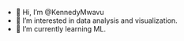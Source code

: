 - 👋 Hi, I’m @KennedyMwavu
- 👀 I’m interested in data analysis and visualization.
- 🌱 I’m currently learning ML.

<!---
KennedyMwavu/KennedyMwavu is a ✨ special ✨ repository because its `README.md` (this file) appears on your GitHub profile.
You can click the Preview link to take a look at your changes.
--->
